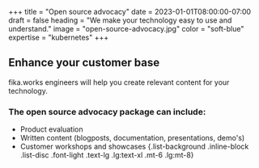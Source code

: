 +++
title = "Open source advocacy"
date = 2023-01-01T08:00:00-07:00
draft = false
heading = "We make your technology easy to use and understand."
image = "open-source-advocacy.jpg"
color = "soft-blue"
expertise = "kubernetes"
+++

## Enhance your customer base

fika.works engineers will help you create relevant content for your technology.

### The open source advocacy package can include:

- Product evaluation
- Written content (blogposts, documentation, presentations, demo's)
- Customer workshops and showcases
{.list-background .inline-block .list-disc .font-light .text-lg .lg:text-xl .mt-6 .lg:mt-8}
